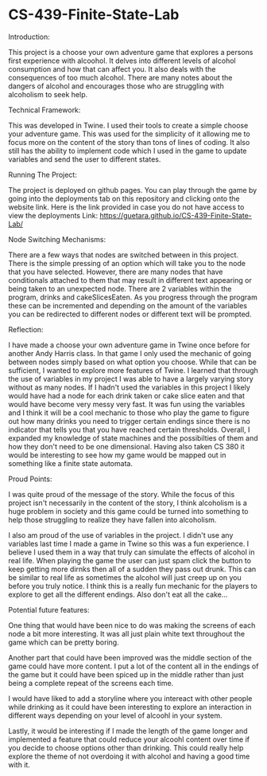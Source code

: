 # CS-439-Finite-State-Lab

Introduction:

This project is a choose your own adventure game that explores a persons first experience with alcoohol.
It delves into different levels of alcohol consumption and how that can affect you. It also deals with
the consequences of too much alcohol. There are many notes about the dangers of alcohol and encourages
those who are struggling with alcoholism to seek help.


Technical Framework:

This was developed in Twine. I used their tools to create a simple choose your adventure game. This was
used for the simplicity of it allowing me to focus more on the content of the story than tons of lines
of coding. It also still has the ability to implement code which I used in the game to update variables
and send the user to different states.

Running The Project:

The project is deployed on github pages. You can play through the game by going into the deployments
tab on this repository and clicking onto the website link. Here is the link provided in case you do
not have access to view the deployments 
Link: https://guetara.github.io/CS-439-Finite-State-Lab/

Node Switching Mechanisms:

There are a few ways that nodes are switched between in this project. There is the simple pressing of
an option which will take you to the node that you have selected. However, there are many nodes that
have conditionals attached to them that may result in different text appearing or being taken to an 
unexpected node. There are 2 variables within the program, drinks and cakeSlicesEaten. As you progress
through the program these can be incremented and depending on the amount of the variables you can be
redirected to different nodes or different text will be prompted. 

Reflection:

I have made a choose your own adventure game in Twine once before for another Andy Harris class. 
In that game I only used the mechanic of going between nodes simply based on what option you choose.
While that can be sufficient, I wanted to explore more features of Twine. I learned that through the
use of variables in my project I was able to have a largely varying story without as many nodes. If I
hadn't used the variables in this project I likely would have had a node for each drink taken or cake
slice eaten and that would have become very messy very fast. It was fun using the variables and I think
it will be a cool mechanic to those who play the game to figure out how many drinks you need to trigger
certain endings since there is no indicator that tells you that you have reached certain thresholds. 
Overall, I expanded my knowledge of state machines and the possibilties of them and how they don't need
to be one dimensional. Having also taken CS 380 it would be interesting to see how my game would be 
mapped out in something like a finite state automata.

Proud Points:

I was quite proud of the message of the story. While the focus of this project isn't necessarily in
the content of the story, I think alcoholism is a huge problem in society and this game could be turned
into something to help those struggling to realize they have fallen into alcoholism. 

I also am proud of the use of variables in the project. I didn't use any variables last time I made a game
in Twine so this was a fun experience. I believe I used them in a way that truly can simulate the effects
of alcohol in real life. When playing the game the user can just spam click the button to keep getting
more dirnks then all of a sudden they pass out drunk. This can be similar to real life as sometimes the
alcohol will just creep up on you before you truly notice. I think this is a really fun mechanic for the
players to explore to get all the different endings. Also don't eat all the cake...

Potential future features:

One thing that would have been nice to do was making the screens of each node a bit more interesting. 
It was all just plain white text throughout the game which can be pretty boring. 

Another part that could have been improved was the middle section of the game could have more content.
I put a lot of the content all in the endings of the game but it could have been spiced up in the middle
rather than just being a complete repeat of the screens each time.

I would have liked to add a storyline where you intereact with other people while drinking
as it could have been interesting to explore an interaction in different ways depending on your
level of alcoohl in your system. 

Lastly, it would be interesting if I made the length of the game longer and implemented a feature that
could reduce your alcoohl content over time if you decide to choose options other than drinking. This
could really help explore the theme of not overdoing it with alcohol and having a good time with it.
